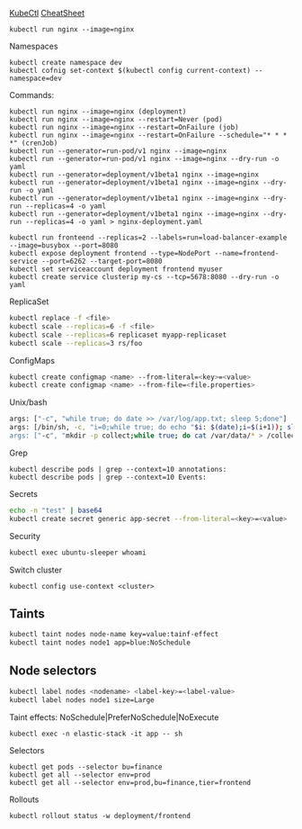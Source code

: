 [KubeCtl](https://kubernetes.io/docs/reference/generated/kubectl/kubectl-commands#run)
[CheatSheet](https://kubernetes.io/docs/reference/kubectl/cheatsheet/)

```
kubectl run nginx --image=nginx
```

Namespaces

```
kubectl create namespace dev
kubectl cofnig set-context $(kubectl config current-context) --namespace=dev
```

Commands:

```
kubectl run nginx --image=nginx (deployment)
kubectl run nginx --image=nginx --restart=Never (pod)
kubectl run nginx --image=nginx --restart=OnFailure (job)
kubectl run nginx --image=nginx --restart=OnFailure --schedule="* * * *" (crenJob)
kubectl run --generator=run-pod/v1 nginx --image=nginx
kubectl run --generator=run-pod/v1 nginx --image=nginx --dry-run -o yaml
kubectl run --generator=deployment/v1beta1 nginx --image=nginx
kubectl run --generator=deployment/v1beta1 nginx --image=nginx --dry-run -o yaml
kubectl run --generator=deployment/v1beta1 nginx --image=nginx --dry-run --replicas=4 -o yaml
kubectl run --generator=deployment/v1beta1 nginx --image=nginx --dry-run --replicas=4 -o yaml > nginx-deployment.yaml

kubectl run fronteend --replicas=2 --labels=run=load-balancer-example --image=busybox --port=8080
kubectl expose deployment frontend --type=NodePort --name=frontend-service --port=6262 --target-port=8080
kubectl set serviceaccount deployment frontend myuser
kubectl create service clusterip my-cs --tcp=5678:8080 --dry-run -o yaml
```

ReplicaSet

```sh
kubectl replace -f <file>
kubectl scale --replicas=6 -f <file>
kubectl scale --replicas=6 replicaset myapp-replicaset
kubectl scale --replicas=3 rs/foo
```

ConfigMaps

```sh
kubectl create configmap <name> --from-literal=<key>=<value>
kubectl create configmap <name> --from-file=<file.properties>
```

Unix/bash

```sh
args: ["-c", "while true; do date >> /var/log/app.txt; sleep 5;done"]
args: [/bin/sh, -c, "i=0;while true; do echo "$i: $(date);i=$(i+1)); sleep 5;done"]
args: ["-c", "mkdir -p collect;while true; do cat /var/data/* > /collect/data.txt; sleep 10;done"]
```

Grep

```
kubectl describe pods | grep --context=10 annotations:
kubectl describe pods | grep --context=10 Events:
```

Secrets

```sh
echo -n "test" | base64
kubectl create secret generic app-secret --from-literal=<key>=<value>
```

Security

```sh
kubectl exec ubuntu-sleeper whoami
```


Switch cluster
```
kubectl config use-context <cluster>
```

## Taints

```sh
kubectl taint nodes node-name key=value:tainf-effect
kubectl taint nodes node1 app=blue:NoSchedule
```

## Node selectors

```sh
kubectl label nodes <nodename> <label-key>=<label-value>
kubectl label nodes node1 size=Large
```

Taint effects: NoSchedule|PreferNoSchedule|NoExecute



```
kubectl exec -n elastic-stack -it app -- sh
```

Selectors
```
kubectl get pods --selector bu=finance
kubectl get all --selector env=prod
kubectl get all --selector env=prod,bu=finance,tier=frontend
```

Rollouts
```
kubectl rollout status -w deployment/frontend
```